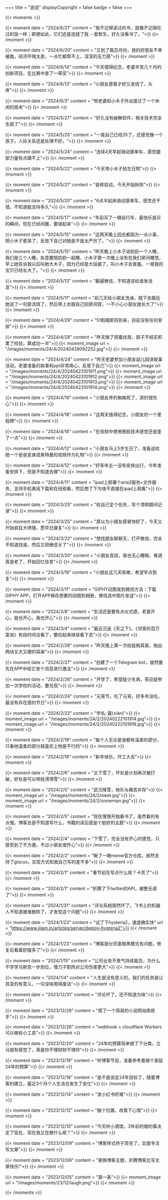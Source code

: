 +++
title = "说说"
displayCopyright = false
badge = false
+++

{{< moments >}}

{{< moment date = "2024/6/21" content = "我不记得读过的书，就像不记得吃过的饭一样；即便如此，它们还是造就了我 --爱默生，好久没看书了。">}}
{{< /moment >}}

{{< moment date = "2024/6/20" content = "又到了裁员月份，我的好朋友不幸被裁，经济环境太差，一点忙都帮不上，深深的无力感">}}
{{< /moment >}}

{{< moment date = "2024/6/14" content = "今天值得纪念，老婆辛苦几个月的创新项目，在比赛中拿了一等奖">}}
{{< /moment >}}

{{< moment date = "2024/6/13" content = "小朋友感冒才好又发烧了，头疼">}}
{{< /moment >}}

{{< moment date = "2024/6/3" content = "带老婆和小木子外出度过了一个休闲的周末">}}
{{< /moment >}}

{{< moment date = "2024/5/27" content = "好久没有破解软件，相关技术完全生疏了">}}
{{< /moment >}}

{{< moment date = "2024/5/25" content = "一晃自己已经35了，还感觉像一个孩子。人际关系还是处理不好。">}}
{{< /moment >}}

{{< moment date = "2024/5/24" content = "连续4天早起骑动感单车，感觉腿部力量有点跟不上">}}
{{< /moment >}}

{{< moment date = "2024/5/22" content = "今天带小木子拍生日照">}}
{{< /moment >}}

{{< moment date = "2024/5/21" content = "装修启动，今天开始拆除">}}
{{< /moment >}}

{{< moment date = "2024/5/20" content = "6点半起床骑动感单车，感觉还不错，不知道能坚持多久">}}
{{< /moment >}}

{{< moment date = "2024/5/17" content = "年前买了一辆自行车，最快乐是买的瞬间，现在已经闲置，要骑起来">}}
{{< /moment >}}

{{< moment date = "2024/5/15" content = "这两天晚上回去都因为一点小事，把小木子惹哭了，反思下自己对她是不是太严厉了。">}}
{{< /moment >}}

{{< moment date = "2024/5/15" content = "昨天晚上小木子说奶奶一个人睡，我们是三个人睡，执意要陪奶奶一起睡，小木子第一次晚上没有在我们房间睡觉。早上她告诉我以后叫她大木子，因为已经是大姑娘了，叫小木子会害羞。一晃我的宝贝已经长大了。">}}
{{< /moment >}}

{{< moment date = "2024/5/13" content = "翻遍微信，不知道该给谁发消息">}}
{{< /moment >}}

{{< moment date = "2024/5/11" content = "前几天给小朋友洗澡，脱下衣服后她说了一句耍流氓了，然后带上衣服自己回房间穿，一不小心小朋友就长大了">}}
{{< /moment >}}

{{< moment date = "2024/4/29" content = "51假期即将到来，目前没有任何安排">}}
{{< /moment >}}

{{< moment date = "2024/4/28" content = "昨天做了把蚕丝扇，扇子不结实积累了经验，算成功一半">}}
{{< moment_image url = "/images/moments/24/4/20240428092252.jpg">}}
{{< /moment >}}

{{< moment date = "2024/4/24" content = "昨天老婆参加小朋友幼儿园讲故事活动，老婆准备的故事和ppt非常用心，反思下自己">}}
{{< moment_image url = "/images/moments/24/4/20240423101911.png">}}
{{< moment_image url = "/images/moments/24/4/20240423101912.png">}}
{{< moment_image url = "/images/moments/24/4/20240423101913.png">}}
{{< moment_image url = "/images/moments/24/4/20240423101914.png">}}
{{< /moment >}}

{{< moment date = "2024/4/19" content = "小朋友养的蜘蛛死了，哭的很伤心">}}
{{< /moment >}}

{{< moment date = "2024/4/18" content = "这两天值得纪念，小朋友的一个里程碑">}}
{{< /moment >}}

{{< moment date = "2024/4/16" content = "在视频中使用换脸技术感觉还是差了一点">}}
{{< /moment >}}

{{< moment date = "2024/4/12" content = "小朋友马上5岁生日了，准备送给她一个爸爸变身成奥特曼的视频作为礼物">}}
{{< /moment >}}

{{< moment date = "2024/4/12" content = "好多年五一没有安排出行，今年准备安排下，但是不知道去哪">}}
{{< /moment >}}

{{< moment date = "2024/4/11" content = "ipad上部署个aria2服务+文件服务，支持手机离线下载和在线观看，然后想了下为啥不直接在ipad上观看">}}
{{< /moment >}}

{{< moment date = "2024/3/25" content = "给自己定个任务，写个清明期间记录">}}
{{< /moment >}}

{{< moment date = "2024/3/25" content = "原以为小朋友感冒快好了，今天又开始疯狂大喷嚏，愿早日康复">}}
{{< /moment >}}

{{< moment date = "2024/3/22" content = "想找朋友聊聊天，打开微信，完全不知道找谁，然后又把微信关了">}}
{{< /moment >}}

{{< moment date = "2024/3/20" content = "小朋友高烧，我也无心睡眠，难道真是老了，开始回忆往昔">}}
{{< /moment >}}

{{< moment date = "2024/3/19" content = "小朋友这几天咳嗽，希望早点恢复">}}
{{< /moment >}}

{{< moment date = "2024/3/11" content = "GIPHY动图发到微信方法：下载GIPHY APP，打开APP保存想要的动图到相册，微信选中图片发送">}}
{{< /moment >}}

{{< moment date = "2024/3/8" content = "生活还是要有点仪式感，老婆开心，娃也开心，我也开心">}}
{{< /moment >}}

{{< moment date = "2024/3/4" content = "最近沉迷《天之下》，《邻家的百万富翁》有段时间没看了，要捡起来继续看下去">}}
{{< /moment >}}

{{< moment date = "2024/2/28" content = "昨天晚上第一次给娃掏耳屎，掏出两块又大又硬的耳屎">}}
{{< /moment >}}

{{< moment date = "2024/2/27" content = "创建了一个Telegram bot，居然要先在APP中给它发个消息进行激活">}}
{{< /moment >}}

{{< moment date = "2024/2/26" content = "开学了，希望娃少生病，答应娃参加一次学校的活动，要兑现">}}
{{< /moment >}}

{{< moment date = "2024/2/24" content = "元宵节，吃了元宵，好多年没吃，最没有存在感的节日">}}
{{< /moment >}}

{{< moment date = "2024/2/22" content = "学名: 霰(xiàn)">}}
{{< moment_image url = "/images/moments/24/2/20240222101914.jpg">}}
{{< moment_image url = "/images/moments/24/2/20240222101918.jpg">}}
{{< /moment >}}

{{< moment date = "2024/2/19" content = "每个人无论是谁都有温柔的部分，只看他温柔的部分就喜欢上他是不行的">}}
{{< /moment >}}

{{< moment date = "2024/2/18" content = "新年快乐，开工大吉">}}
{{< /moment >}}

{{< moment date = "2024/2/6" content = "又下雪了，坏处是计划再次被打破，好处是可以带娃滑滑雪">}}
{{< /moment >}}

{{< moment date = "2024/2/5" content = "武汉降雪，快乐与痛苦并存">}}
{{< moment_image url = "/images/moments/24/2/sleet.jpg">}}
{{< moment_image url = "/images/moments/24/2/snowman.jpg">}}
{{< /moment >}}

{{< moment date = "2024/2/5" content = "现在慢慢开始看书了，虽然看的有点慢。博客总是不知道写什么，书籍的读后感是个挺好的主题">}}
{{< /moment >}}

{{< moment date = "2024/2/4" content = "下雪了，完全没有开心的感觉，只感受到了不方便。不过小朋友很开心">}}
{{< /moment >}}

{{< moment date = "2024/2/2" content = "瞅了一眼meme官方仓库，居然支持了giscus，实现方式和我自己写的差不多">}}
{{< /moment >}}

{{< moment date = "2024/2/1" content = "春节前在写点什么呢？卡壳了">}}
{{< /moment >}}

{{< moment date = "2024/2/1" content = "折腾了下twitter的API，被整无语了">}}
{{< /moment >}}

{{< moment date = "2024/1/31" content = "评论系统居然坏了，飞书上的机器人不知道被谁删除了，才发现这个问题">}}
{{< /moment >}}

{{< moment date = "2024/1/23" content = "试了下hysteria2，速度确实快" url = "https://www.iiiam.in/articles/server/deploy-hysteria2">}}
{{< /moment >}}

{{< moment date = "2024/1/23" content = "博客部分页面暗黑模式有问题，修复后看着舒服多了">}}
{{< /moment >}}

{{< moment date = "2024/1/15" content = "公司业务不景气持续裁员，为什么不学学马斯克一步到位，慢刀子割肉对公司伤害更大">}}
{{< /moment >}}

{{< moment date = "2024/1/4" content = "人生是没有意义的，我们的任务是让其变的有意义。一句没啥用得废话">}}
{{< /moment >}}

{{< moment date = "2023/12/31" content = "评论坏了，还不知道为啥">}}
{{< /moment >}}

{{< moment date = "2023/12/28" content = "搭了一个简易的小说网站练练手">}}
{{< /moment >}}

{{< moment date = "2023/12/26" content = "webhook + cloudflare Workers可以做些小工具">}}
{{< /moment >}}

{{< moment date = "2023/12/20" content = "24年的预算简单做了下分类，立马就有感觉了，真是你不理财财不理你">}}
{{< /moment >}}

{{< moment date = "2023/12/19" content = "听博客节目，准备参考着做个家庭24年的预算">}}
{{< /moment >}}

{{< moment date = "2023/12/18" content = "是不是该定24年目标了，随着博客的建立，最近3个月个人生活也发生了变化">}}
{{< /moment >}}

{{< moment date = "2023/12/14" content = "发小红书好难">}}
{{< /moment >}}

{{< moment date = "2023/12/12" content = "搬个位置，改善下心情">}}
{{< /moment >}}

{{< moment date = "2023/12/10" content = "今天听小酒馆，3年前的做的事决定了现在，现在我又在做什么呢？">}}
{{< /moment >}}

{{< moment date = "2023/12/09" content = "博客样式终于弄完了，后面专注写文章">}}
{{< /moment >}}

{{< moment date = "2023/12/06" content = "更换博客主题，折腾博客比写文章快乐!">}}
{{< /moment >}}

{{< moment date = "2023/12/05" content = "第一条">}}
{{< moment_image url = "/images/moments/23/12/laugh.png">}}
{{< /moment >}}

{{< /moments >}}
